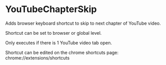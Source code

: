 # YouTubeChapterSkip
 
Adds browser keyboard shortcut to skip to next chapter of YouTube video. 

Shortcut can be set to browser or global level. 

Only executes if there is 1 YouTube video tab open. 

Shortcut can be edited on the chrome shortcuts page: chrome://extensions/shortcuts
